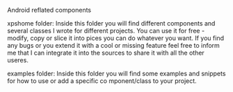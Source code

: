 Android reflated components

xpshome folder:
    Inside this folder you will find different components and several classes I wrote for different projects.
    You can use it for free - modify, copy or slice it into pices you can do whatever you want.
    If you find any bugs or you extend it with a cool or missing feature feel free to inform me that I can integrate it into the sources to share it with all the other useres.
    
    
examples folder:
  Inside this folder you will find some examples and snippets for how to use or add a specific co mponent/class to your project.
  
  

